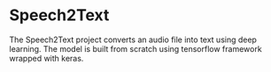 # Speech2Text
The Speech2Text project converts an audio file into text using deep learning. The model is built from scratch using tensorflow framework wrapped with keras.  
